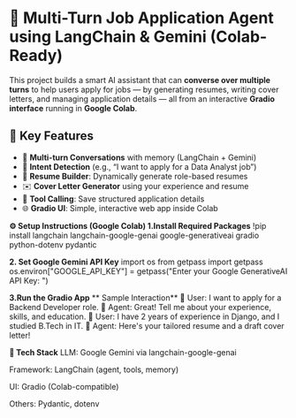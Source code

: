 
# 🤖 Multi-Turn Job Application Agent using LangChain & Gemini (Colab-Ready)

This project builds a smart AI assistant that can **converse over multiple turns** to help users apply for jobs — by generating resumes, writing cover letters, and managing application details — all from an interactive **Gradio interface** running in **Google Colab**.

## 📌 Key Features

- 🧠 **Multi-turn Conversations** with memory (LangChain + Gemini)
- 🎯 **Intent Detection** (e.g., “I want to apply for a Data Analyst job”)
- 📄 **Resume Builder**: Dynamically generate role-based resumes
- ✉️ **Cover Letter Generator** using your experience and resume
- 🧰 **Tool Calling**: Save structured application details
- 🌐 **Gradio UI**: Simple, interactive web app inside Colab

**⚙️ Setup Instructions (Google Colab)
1.Install Required Packages**
!pip install langchain langchain-google-genai google-generativeai gradio python-dotenv pydantic

**2. Set Google Gemini API Key**
import os
from getpass import getpass
os.environ["GOOGLE_API_KEY"] = getpass("Enter your Google GenerativeAI API Key: ")

**3.Run the Gradio App**
**
Sample Interaction**
👤 User: I want to apply for a Backend Developer role.
🤖 Agent: Great! Tell me about your experience, skills, and education.
👤 User: I have 2 years of experience in Django, and I studied B.Tech in IT.
🤖 Agent: Here's your tailored resume and a draft cover letter!

**📌 Tech Stack**
LLM: Google Gemini via langchain-google-genai

Framework: LangChain (agent, tools, memory)

UI: Gradio (Colab-compatible)

Others: Pydantic, dotenv


